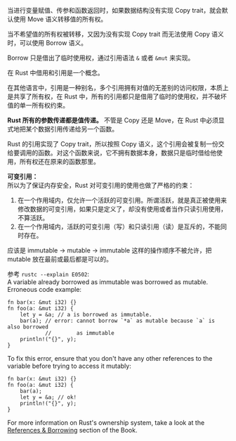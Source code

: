 当进行变量赋值、传参和函数返回时，如果数据结构没有实现 Copy trait，就会默认使用 Move 语义转移值的所有权。

当不希望值的所有权被转移，又因为没有实现 Copy trait 而无法使用 Copy 语义时，可以使用 Borrow 语义。

Borrow 只是借出了临时使用权，通过引用语法 `&` 或者 `&mut` 来实现。

在 Rust 中借用和引用是一个概念。

在其他语言中，引用是一种别名，多个引用拥有对值的无差别的访问权限，本质上是共享了所有权，在 Rust 中，所有的引用都只是借用了临时的使用权，并不破坏值的单一所有权约束。

**Rust 所有的参数传递都是值传递。** 不管是 Copy 还是 Move，在 Rust 中必须显式地把某个数据引用传递给另一个函数。

Rust 的引用实现了 Copy trait，所以按照 Copy 语义，这个引用会被复制一份交给要调用的函数。对这个函数来说，它不拥有数据本身，数据只是临时借给他使用，所有权还在原来的函数那里。

**可变引用：**  
所以为了保证内存安全，Rust 对可变引用的使用也做了严格的约束：  
1. 在一个作用域内，仅允许一个活跃的可变引用。所谓活跃，就是真正被使用来修改数据的可变引用，如果只是定义了，却没有使用或者当作只读引用使用，不算活跃。  
2. 在一个作用域内，活跃的可变引用（写）和只读引用（读）是互斥的，不能同时存在。
 
应该是 immutable -> mutable -> immutable 这样的操作顺序不被允许，把 mutable 放在最前或最后都是可以的。

参考 `rustc --explain E0502`:  
A variable already borrowed as immutable was borrowed as mutable.  
Erroneous code example:

```
fn bar(x: &mut i32) {}
fn foo(a: &mut i32) {
    let y = &a; // a is borrowed as immutable.
    bar(a); // error: cannot borrow `*a` as mutable because `a` is also borrowed
            //        as immutable
    println!("{}", y);
}
```

To fix this error, ensure that you don't have any other references to the
variable before trying to access it mutably:

```
fn bar(x: &mut i32) {}
fn foo(a: &mut i32) {
    bar(a);
    let y = &a; // ok!
    println!("{}", y);
}
```

For more information on Rust's ownership system, take a look at the [References & Borrowing][references-and-borrowing] section of the Book.

[references-and-borrowing]: https://doc.rust-lang.org/book/ch04-02-references-and-borrowing.html